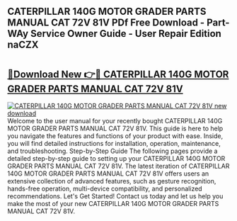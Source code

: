 ## CATERPILLAR 140G MOTOR GRADER PARTS MANUAL CAT 72V 81V PDf Free Download - Part-WAy Service Owner Guide - User Repair Edition naCZX

# <h2><a href="http://bc50867.oget.top/?id=CATERPILLAR+140G+MOTOR+GRADER+PARTS+MANUAL+CAT+72V+81V">🔗Download New 👉🔴 CATERPILLAR 140G MOTOR GRADER PARTS MANUAL CAT 72V 81V</a></h2>

[![CATERPILLAR 140G MOTOR GRADER PARTS MANUAL CAT 72V 81V new download](https://i.imgur.com/5g1atiW.png)](http://bc50867.oget.top/?id=CATERPILLAR+140G+MOTOR+GRADER+PARTS+MANUAL+CAT+72V+81V)
Welcome to the user manual for your recently bought CATERPILLAR 140G MOTOR GRADER PARTS MANUAL CAT 72V 81V. This guide is here to help you navigate the features and functions of your product with ease. Inside, you will find detailed instructions for installation, operation, maintenance, and troubleshooting. Step-by-Step Guide The following pages provide a detailed step-by-step guide to setting up your CATERPILLAR 140G MOTOR GRADER PARTS MANUAL CAT 72V 81V. The latest iteration of CATERPILLAR 140G MOTOR GRADER PARTS MANUAL CAT 72V 81V offers users an extensive collection of advanced features, such as gesture recognition, hands-free operation, multi-device compatibility, and personalized recommendations. Let's Get Started! Contact us today and let us help you make the most of your new CATERPILLAR 140G MOTOR GRADER PARTS MANUAL CAT 72V 81V.
